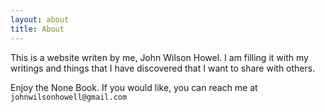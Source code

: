 ```yaml
---
layout: about
title: About
---
```


This is a website writen by me, John Wilson Howel. I am filling it with my writings and things that I have discovered that I want to share with others.

Enjoy the None Book. If you would like, you can reach me at `johnwilsonhowell@gmail.com`
